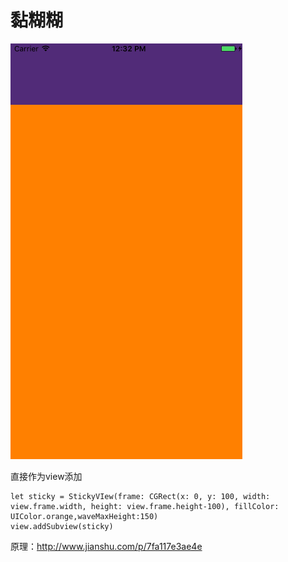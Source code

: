 # 黏糊糊

![图片](https://raw.githubusercontent.com/onlyAPK/DWStickyView/master/bezierPopLine1.gif
)

直接作为view添加

```
let sticky = StickyVIew(frame: CGRect(x: 0, y: 100, width: view.frame.width, height: view.frame.height-100), fillColor: UIColor.orange,waveMaxHeight:150)
view.addSubview(sticky)
```

原理：http://www.jianshu.com/p/7fa117e3ae4e
